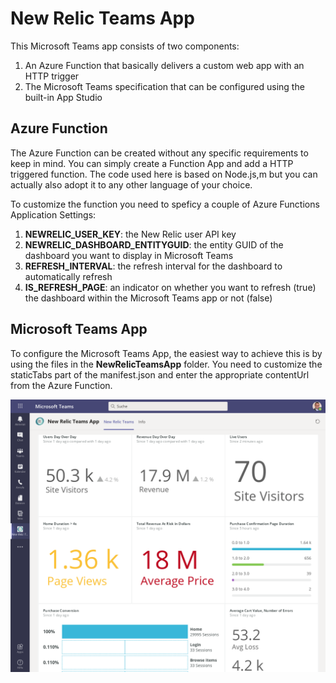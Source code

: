 # New Relic Teams App
This Microsoft Teams app consists of two components:
1. An Azure Function that basically delivers a custom web app with an HTTP trigger
2. The Microsoft Teams specification that can be configured using the built-in App Studio

## Azure Function
The Azure Function can be created without any specific requirements to keep in mind. You can simply create a Function App and add a HTTP triggered function. The code used here is based on Node.js,m but you can actually also adopt it to any other language of your choice.

To customize the function you need to speficy a couple of Azure Functions Application Settings:
1. **NEWRELIC_USER_KEY**: the New Relic user API key
2. **NEWRELIC_DASHBOARD_ENTITYGUID**: the entity GUID of the dashboard you want to display in Microsoft Teams
3. **REFRESH_INTERVAL**: the refresh interval for the dashboard to automatically refresh
4. **IS_REFRESH_PAGE**: an indicator on whether you want to refresh (true) the dashboard within the Microsoft Teams app or not (false)

## Microsoft Teams App
To configure the Microsoft Teams App, the easiest way to achieve this is by using the files in the **NewRelicTeamsApp** folder. You need to customize the staticTabs part of the manifest.json and enter the appropriate contentUrl from the Azure Function.

![GitHub Logo](newrelic-ms-teams-apps.png)
